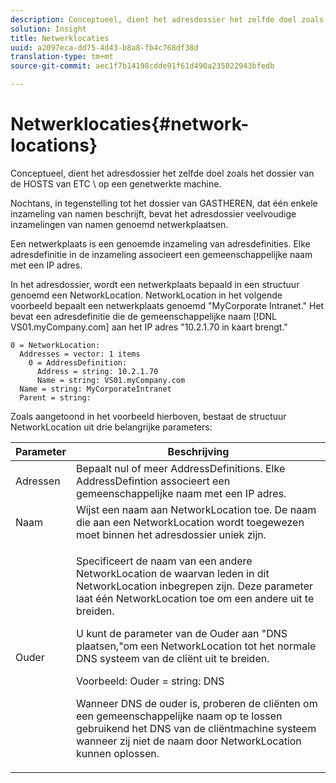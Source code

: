 ```yaml
---
description: Conceptueel, dient het adresdossier het zelfde doel zoals het dossier van de HOSTS van ETC \ op een genetwerkte machine.
solution: Insight
title: Netwerklocaties
uuid: a2097eca-dd75-4d43-b8a8-fb4c768df38d
translation-type: tm+mt
source-git-commit: aec1f7b14198cdde91f61d490a235022943bfedb

---
```



# Netwerklocaties{#network-locations}

Conceptueel, dient het adresdossier het zelfde doel zoals het dossier van de HOSTS van ETC \ op een genetwerkte machine.

Nochtans, in tegenstelling tot het dossier van GASTHEREN, dat één enkele inzameling van namen beschrijft, bevat het adresdossier veelvoudige inzamelingen van namen genoemd netwerkplaatsen.

Een netwerkplaats is een genoemde inzameling van adresdefinities. Elke adresdefinitie in de inzameling associeert een gemeenschappelijke naam met een IP adres.

In het adresdossier, wordt een netwerkplaats bepaald in een structuur genoemd een NetworkLocation. NetworkLocation in het volgende voorbeeld bepaalt een netwerkplaats genoemd &quot;MyCorporate Intranet.&quot; Het bevat een adresdefinitie die de gemeenschappelijke naam [!DNL VS01.myCompany.com] aan het IP adres &quot;10.2.1.70 in kaart brengt.&quot;

```
0 = NetworkLocation: 
  Addresses = vector: 1 items
    0 = AddressDefinition: 
      Address = string: 10.2.1.70
      Name = string: VS01.myCompany.com
  Name = string: MyCorporateIntranet
  Parent = string: 
```

Zoals aangetoond in het voorbeeld hierboven, bestaat de structuur NetworkLocation uit drie belangrijke parameters:

<table id="table_9142A0EFA15E4C37975E7ACE234F6FDD"> 
 <thead> 
  <tr> 
   <th colname="col1" class="entry"> Parameter </th> 
   <th colname="col2" class="entry"> Beschrijving </th> 
  </tr> 
 </thead>
 <tbody> 
  <tr> 
   <td colname="col1"> Adressen </td> 
   <td colname="col2"> Bepaalt nul of meer AddressDefinitions. Elke AddressDefintion associeert een gemeenschappelijke naam met een IP adres. </td> 
  </tr> 
  <tr> 
   <td colname="col1"> Naam </td> 
   <td colname="col2"> Wijst een naam aan NetworkLocation toe. De naam die aan een NetworkLocation wordt toegewezen moet binnen het adresdossier uniek zijn. </td> 
  </tr> 
  <tr> 
   <td colname="col1"> Ouder </td> 
   <td colname="col2"> <p>Specificeert de naam van een andere NetworkLocation de waarvan leden in dit NetworkLocation inbegrepen zijn. Deze parameter laat één NetworkLocation toe om een andere uit te breiden. </p> <p>U kunt de parameter van de Ouder aan "DNS plaatsen,"om een NetworkLocation tot het normale DNS systeem van de cliënt uit te breiden. </p> <p>Voorbeeld: Ouder = string: DNS </p> <p>Wanneer DNS de ouder is, proberen de cliënten om een gemeenschappelijke naam op te lossen gebruikend het DNS van de cliëntmachine systeem wanneer zij niet de naam door NetworkLocation kunnen oplossen. </p> </td> 
  </tr> 
 </tbody> 
</table>

